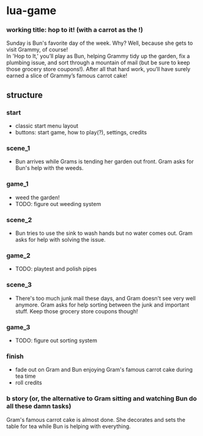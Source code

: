 # lua-game
### working title: hop to it! (with a carrot as the !)
Sunday is Bun's favorite day of the week. Why? Well, because she gets to visit Grammy, of course!
</br>
In 'Hop to It,' you’ll play as Bun, helping Grammy tidy up the garden, fix a plumbing issue, and sort through a mountain of mail (but be sure to keep those grocery store coupons!). After all that hard work, you’ll have surely earned a slice of Grammy’s famous carrot cake!

## structure
### start
* classic start menu layout
* buttons: start game, how to play(?), settings, credits

### scene_1
* Bun arrives while Grams is tending her garden out front. Gram asks for Bun's help with the weeds.
### game_1
* weed the garden!
* TODO: figure out weeding system

### scene_2
* Bun tries to use the sink to wash hands but no water comes out. Gram asks for help with solving the issue.
### game_2
* TODO: playtest and polish pipes

### scene_3
* There's too much junk mail these days, and Gram doesn't see very well anymore. Gram asks for help sorting between the junk and important stuff. Keep those grocery store coupons though!
### game_3
* TODO: figure out sorting system

### finish
* fade out on Gram and Bun enjoying Gram's famous carrot cake during tea time
* roll credits

### b story (or, the alternative to Gram sitting and watching Bun do all these damn tasks)
Gram's famous carrot cake is almost done. She decorates and sets the table for tea while Bun is helping with everything.